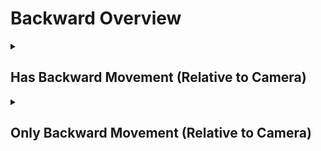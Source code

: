 # Backward Overview

<details>
<summary><h2>Has Backward Movement (Relative to Camera)</h2></summary>


<h3>🔵 Label Name:</h3>
<code>has_backward_wrt_camera</code>


<h3>📖 Definition:</h3>
Does the camera move backward (not zooming out) with respect to the initial frame?

<details>
<summary><h4> Question (Definition)</h4></summary>

- Does the camera move backward in space based on its starting position?

- Is the camera moving backward (not zooming out) with respect to itself, creating a noticeable parallax effect?

- Is the backward motion of the camera clear in this shot by comparing the start and end of the shot?

- Is the camera dollying out with respect to itself?

- Is the camera pulling back with respect to itself?

</details>

<details>
<summary><h4> Alternative Question</h4></summary>

- Does the camera move backward (not zooming out)?

- Is the camera moving backward?

- Is there clear backward movement when comparing the start and end of the shot?

- Does the camera travel backward in space, rather than zooming out?

- Is the camera pulling back through the space?

- Does the shot feature a clear backward motion of the camera?

- Is the camera's movement progressing backward rather than forward?

- Is the backward motion of the camera clear in this shot?

- Does the camera travel backward in space, rather than zooming out?

- Is the camera retreating in the scene?

- Does the perspective shift backward rather than relying on zoom?

- Is the camera physically traveling backward instead of adjusting focal length?

- Is the camera pulling back, creating a strong sense of depth?

</details>

<details>
<summary><h4> Prompt (Definition)</h4></summary>

- A video where the camera moves backward (not zooming out) with respect to the initial frame.

- A shot where the camera moves backward in space based on its starting position.

- A video where the camera moves backward (not zooming out) with respect to itself, creating a noticeable parallax effect.

- A scene where the backward motion of the camera is clear by comparing the start and end of the shot.

- The camera pulls back with respect to itself.

- The camera dollies backward with respect to itself.

- A video where the camera dolly moves backward with respect to itself.

</details>

<details>
<summary><h4> Alternative Prompt</h4></summary>

- A shot where the camera moves backward (not zooming out).

- A video where the camera is moving backward.

- The camera moves backward in space based on its starting position.

- The camera pulls back through the space.

- The camera moves backward.

- Camera retreats backward.

- A scene where there is clear backward movement when comparing the start and end of the shot.

- A video where the camera travels backward in space, rather than zooming out.

- A shot where the camera pulls back through the space.

- A video where the shot features a clear backward motion of the camera.

- A scene where the camera's movement progresses backward rather than forward.

- A video where the backward motion of the camera is clear.

- A shot where the camera travels backward in space rather than zooming out.

- A scene where the camera is retreating in the shot.

- A video where the perspective shifts backward rather than relying on zoom.

- A shot where the camera physically travels backward instead of adjusting focal length.

- A video where the camera pulls back, creating a strong sense of depth.

</details>

<h4>🟢 Positive:</h4>
<code>self.cam_motion.camera_movement in ['major_simple','major_complex'] and self.cam_motion.camera_forward_backward_cam_frame == 'backward'</code>

<h4>🔴 Negative:</h4>
<code>((self.cam_motion.camera_movement in ['major_simple','no'] and self.cam_motion.steadiness not in ['unsteady','very_unsteady'] and self.cam_motion.camera_forward_backward_cam_frame != 'backward') or (self.cam_motion.camera_movement in ['major_complex'] and self.cam_motion.camera_forward_backward_cam_frame == 'forward'))</code>

<details>
<summary><h4>🔴 Negative (Easy)</h4></summary>

- <b>moving_forward</b>: <code>self.cam_motion.camera_movement in ['major_simple','major_complex'] and self.cam_motion.camera_forward_backward_cam_frame == 'forward' and self.cam_motion.steadiness not in ['unsteady','very_unsteady']</code>

</details>

<details>
<summary><h4>🔴 Negative (Hard)</h4></summary>

- <b>zooming_out</b>: <code>self.cam_motion.camera_movement in ['major_simple'] and self.cam_motion.camera_forward_backward_cam_frame != 'backward' and self.cam_motion.camera_zoom == 'out' and self.cam_motion.steadiness not in ['unsteady','very_unsteady']</code>

</details>

</details>

<details>
<summary><h2>Only Backward Movement (Relative to Camera)</h2></summary>


<h3>🔵 Label Name:</h3>
<code>only_backward_wrt_camera</code>


<h3>📖 Definition:</h3>
Does the camera move only backward (not zooming out) with respect to the initial frame?

<details>
<summary><h4> Question (Definition)</h4></summary>

- Is backward motion the only camera movement from the initial frame?

- Is there no other camera motion except backward movement relative to the initial frame?

- Does the camera move backward with respect to itself without any other movement or zooming?

- Is the camera only moving backward relative to the first frame?

- Is the camera only dollying out with respect to itself?

- Is the camera only pulling back with respect to itself?

- Is the camera only moving backward without zooming out relative to the first frame?

</details>

<details>
<summary><h4> Alternative Question</h4></summary>

- Is the camera only moving backward?

- Is the camera only moving backward (not zooming out) in the scene, creating a noticeable parallax effect?

- Is backward motion the only camera movement in this shot?

- Does the camera travel only backward in space, rather than zooming out?

- Is the camera exclusively moving backward relative to its initial position?

- Does the camera retreat in a straight backward direction without any other motions?

- Is the only movement in this shot a backward motion?

- Is there no side, tilt, or zoom adjustments while moving backward?

- Does the camera pull back without any vertical or lateral changes?

- Does the tracking movement consist only of a backward pull?

- Is the camera strictly retreating backward with no other motion applied?

- Does the shot feature only a single directional backward movement?

</details>

<details>
<summary><h4> Prompt (Definition)</h4></summary>

- A video where the camera moves only backward (not zooming out) with respect to the initial frame.

- A shot where the camera retreats in space relative to its starting position without any additional motion.

- A video where the camera exclusively moves backward with respect to the initial frame, creating a noticeable parallax effect.

- A scene where the camera pulls back with respect to itself without any lateral or vertical movement.

- The camera only dollying backward with respect to itself.

- The camera only pulls back with respect to itself.

</details>

<details>
<summary><h4> Alternative Prompt</h4></summary>

- A shot where the camera moves backward with no additional movement type.

- The camera moves backward without incorporating other movement types.

- The camera dollies backward.

- The camera retreats backward.

- Camera moves backward.

- A shot where the backward motion is the only movement present in the scene.

- A shot where the camera moves strictly backward without side-to-side or vertical adjustments.

- A video where the camera retreats in a single direction without any motion complexity.

- A scene where the camera moves straight back without tilting or panning.

- A video where the camera strictly maintains backward movement with no deviation.

- A shot where the tracking movement is purely backward without other motions.

- A scene where the only motion is the camera pulling back in a single direction.

</details>

<h4>🟢 Positive:</h4>
<code>self.cam_motion.camera_movement in ['major_simple'] and self.cam_motion.camera_forward_backward_cam_frame == 'backward' and self.cam_motion.check_if_no_motion_cam_frame(exclude=['forward_backward']) and self.cam_motion.steadiness not in ['unsteady','very_unsteady']</code>

<h4>🔴 Negative:</h4>
<code>self.cam_motion.camera_forward_backward_cam_frame != 'backward' or not self.cam_motion.check_if_no_motion_cam_frame(exclude=['forward_backward']) or self.cam_motion.camera_movement not in ['major_simple']</code>

<details>
<summary><h4>🔴 Negative (Easy)</h4></summary>

- <b>moving_forward</b>: <code>self.cam_motion.camera_movement in ['major_simple','major_complex'] and self.cam_motion.camera_forward_backward_cam_frame == 'forward'</code>

</details>

<details>
<summary><h4>🔴 Negative (Hard)</h4></summary>

- <b>zooming_out</b>: <code>self.cam_motion.camera_movement in ['major_simple'] and self.cam_motion.camera_forward_backward_cam_frame != 'backward' and self.cam_motion.camera_zoom == 'out'</code>

- <b>compound_motion_with_backward</b>: <code>self.cam_motion.camera_movement in ['major_simple'] and self.cam_motion.camera_forward_backward_cam_frame == 'backward' and not self.cam_motion.check_if_no_motion_cam_frame(exclude=['forward_backward'])</code>

</details>

</details>
